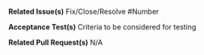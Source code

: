 **Related Issue(s)** Fix/Close/Resolve #Number

**Acceptance Test(s)** Criteria to be considered for testing

**Related Pull Request(s)** N/A
